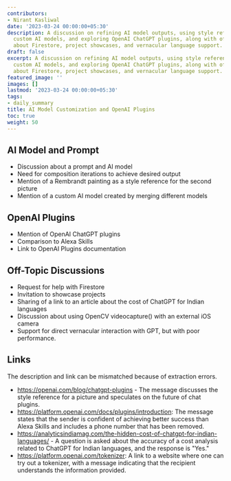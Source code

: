 ```yaml
---
contributors:
- Nirant Kasliwal
date: '2023-03-24 00:00:00+05:30'
description: A discussion on refining AI model outputs, using style references, creating
  custom AI models, and exploring OpenAI ChatGPT plugins, along with off-topic conversations
  about Firestore, project showcases, and vernacular language support.
draft: false
excerpt: A discussion on refining AI model outputs, using style references, creating
  custom AI models, and exploring OpenAI ChatGPT plugins, along with off-topic conversations
  about Firestore, project showcases, and vernacular language support.
featured_image: ''
images: []
lastmod: '2023-03-24 00:00:00+05:30'
tags:
- daily_summary
title: AI Model Customization and OpenAI Plugins
toc: true
weight: 50
---
```


## AI Model and Prompt
- Discussion about a prompt and AI model
- Need for composition iterations to achieve desired output
- Mention of a Rembrandt painting as a style reference for the second picture
- Mention of a custom AI model created by merging different models

## OpenAI Plugins
- Mention of OpenAI ChatGPT plugins
- Comparison to Alexa Skills
- Link to OpenAI Plugins documentation

## Off-Topic Discussions
- Request for help with Firestore
- Invitation to showcase projects
- Sharing of a link to an article about the cost of ChatGPT for Indian languages
- Discussion about using OpenCV videocapture() with an external iOS camera
- Support for direct vernacular interaction with GPT, but with poor performance.

## Links
The description and link can be mismatched because of extraction errors.

- https://openai.com/blog/chatgpt-plugins - The message discusses the style reference for a picture and speculates on the future of chat plugins.
- https://platform.openai.com/docs/plugins/introduction: The message states that the sender is confident of achieving better success than Alexa Skills and includes a phone number that has been removed.
- https://analyticsindiamag.com/the-hidden-cost-of-chatgpt-for-indian-languages/ - A question is asked about the accuracy of a cost analysis related to ChatGPT for Indian languages, and the response is "Yes."
- https://platform.openai.com/tokenizer: A link to a website where one can try out a tokenizer, with a message indicating that the recipient understands the information provided.